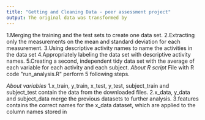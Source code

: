 ```yaml
---
title: "Getting and Cleaning Data - peer assessment project"
output: The original data was transformed by
---
```


1.Merging the training and the test sets to create one data set.
2.Extracting only the measurements on the mean and standard deviation for each measurement.
3.Using descriptive activity names to name the activities in the data set
4.Appropriately labeling the data set with descriptive activity names.
5.Creating a second, independent tidy data set with the average of each variable for each activity and      each subject.
*About R script*
    File with R code "run_analysis.R" perform 5 following steps. 

*About variables*
1.x_train, y_train, x_test, y_test, subject_train and subject_test contain the data from the downloaded files.
2.x_data, y_data and subject_data merge the previous datasets to further analysis.
3.features contains the correct names for the x_data dataset, which are applied to the column names stored in
